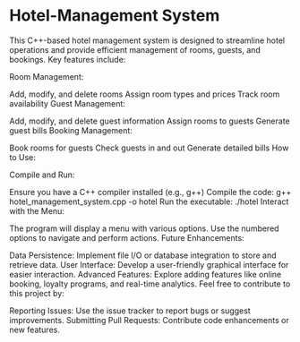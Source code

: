 # Hotel-Management System
This C++-based hotel management system is designed to streamline hotel operations and provide efficient management of rooms, guests, and bookings. Key features include:

Room Management:

Add, modify, and delete rooms
Assign room types and prices
Track room availability
Guest Management:

Add, modify, and delete guest information
Assign rooms to guests
Generate guest bills
Booking Management:

Book rooms for guests
Check guests in and out
Generate detailed bills
How to Use:

Compile and Run:

Ensure you have a C++ compiler installed (e.g., g++)
Compile the code: g++ hotel_management_system.cpp -o hotel
Run the executable: ./hotel
Interact with the Menu:

The program will display a menu with various options.
Use the numbered options to navigate and perform actions.
Future Enhancements:

Data Persistence: Implement file I/O or database integration to store and retrieve data.
User Interface: Develop a user-friendly graphical interface for easier interaction.
Advanced Features: Explore adding features like online booking, loyalty programs, and real-time analytics.
Feel free to contribute to this project by:

Reporting Issues: Use the issue tracker to report bugs or suggest improvements.
Submitting Pull Requests: Contribute code enhancements or new features.